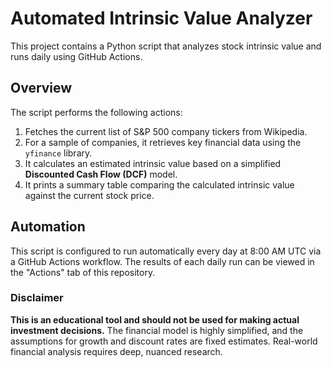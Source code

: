 # Automated Intrinsic Value Analyzer

This project contains a Python script that analyzes stock intrinsic value and runs daily using GitHub Actions.

## Overview

The script performs the following actions:
1.  Fetches the current list of S&P 500 company tickers from Wikipedia.
2.  For a sample of companies, it retrieves key financial data using the `yfinance` library.
3.  It calculates an estimated intrinsic value based on a simplified **Discounted Cash Flow (DCF)** model.
4.  It prints a summary table comparing the calculated intrinsic value against the current stock price.

## Automation
This script is configured to run automatically every day at 8:00 AM UTC via a GitHub Actions workflow. The results of each daily run can be viewed in the "Actions" tab of this repository.

### Disclaimer
**This is an educational tool and should not be used for making actual investment decisions.** The financial model is highly simplified, and the assumptions for growth and discount rates are fixed estimates. Real-world financial analysis requires deep, nuanced research.